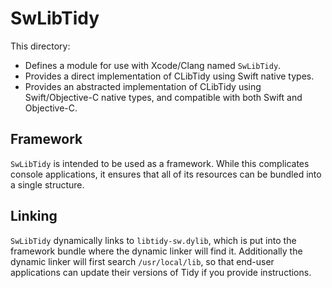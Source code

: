 # SwLibTidy

This directory:

- Defines a module for use with Xcode/Clang named `SwLibTidy`.
- Provides a direct implementation of CLibTidy using Swift native types.
- Provides an abstracted implementation of CLibTidy using Swift/Objective-C
  native types, and compatible with both Swift and Objective-C.


## Framework

`SwLibTidy` is intended to be used as a framework. While this complicates
console applications, it ensures that all of its resources can be bundled into
a single structure.

## Linking

`SwLibTidy` dynamically links to `libtidy-sw.dylib`, which is put into the
framework bundle where the dynamic linker will find it. Additionally the dynamic
linker will first search `/usr/local/lib`, so that end-user applications can
update their versions of Tidy if you provide instructions.

